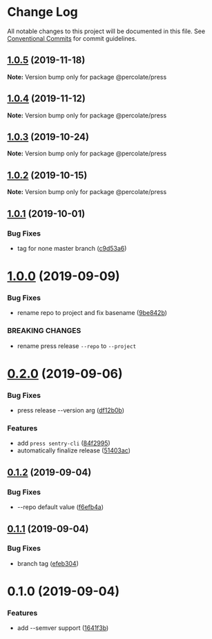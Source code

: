 # Change Log

All notable changes to this project will be documented in this file.
See [Conventional Commits](https://conventionalcommits.org) for commit guidelines.

## [1.0.5](https://github.com/percolate/blend/tree/master/pkgs/press/compare/@percolate/press@1.0.4...@percolate/press@1.0.5) (2019-11-18)

**Note:** Version bump only for package @percolate/press





## [1.0.4](https://github.com/percolate/blend/tree/master/pkgs/press/compare/@percolate/press@1.0.3...@percolate/press@1.0.4) (2019-11-12)

**Note:** Version bump only for package @percolate/press





## [1.0.3](https://github.com/percolate/blend/tree/master/pkgs/press/compare/@percolate/press@1.0.2...@percolate/press@1.0.3) (2019-10-24)

**Note:** Version bump only for package @percolate/press





## [1.0.2](https://github.com/percolate/blend/tree/master/pkgs/press/compare/@percolate/press@1.0.1...@percolate/press@1.0.2) (2019-10-15)

**Note:** Version bump only for package @percolate/press





## [1.0.1](https://github.com/percolate/blend/tree/master/pkgs/press/compare/@percolate/press@1.0.0...@percolate/press@1.0.1) (2019-10-01)


### Bug Fixes

* tag for none master branch ([c9d53a6](https://github.com/percolate/blend/tree/master/pkgs/press/commit/c9d53a6))





# [1.0.0](https://github.com/percolate/blend/tree/master/pkgs/press/compare/@percolate/press@0.2.0...@percolate/press@1.0.0) (2019-09-09)


### Bug Fixes

* rename repo to project and fix basename ([9be842b](https://github.com/percolate/blend/tree/master/pkgs/press/commit/9be842b))


### BREAKING CHANGES

* rename press release `--repo` to `--project`





# [0.2.0](https://github.com/percolate/blend/tree/master/pkgs/press/compare/@percolate/press@0.1.2...@percolate/press@0.2.0) (2019-09-06)


### Bug Fixes

* press release --version arg ([df12b0b](https://github.com/percolate/blend/tree/master/pkgs/press/commit/df12b0b))


### Features

* add `press sentry-cli` ([84f2995](https://github.com/percolate/blend/tree/master/pkgs/press/commit/84f2995))
* automatically finalize release ([51403ac](https://github.com/percolate/blend/tree/master/pkgs/press/commit/51403ac))





## [0.1.2](https://github.com/percolate/blend/tree/master/pkgs/press/compare/@percolate/press@0.1.1...@percolate/press@0.1.2) (2019-09-04)


### Bug Fixes

* --repo default value ([f6efb4a](https://github.com/percolate/blend/tree/master/pkgs/press/commit/f6efb4a))





## [0.1.1](https://github.com/percolate/blend/tree/master/pkgs/press/compare/@percolate/press@0.1.0...@percolate/press@0.1.1) (2019-09-04)


### Bug Fixes

* branch tag ([efeb304](https://github.com/percolate/blend/tree/master/pkgs/press/commit/efeb304))





# 0.1.0 (2019-09-04)


### Features

* add --semver support ([1641f3b](https://github.com/percolate/blend/tree/master/pkgs/press/commit/1641f3b))
